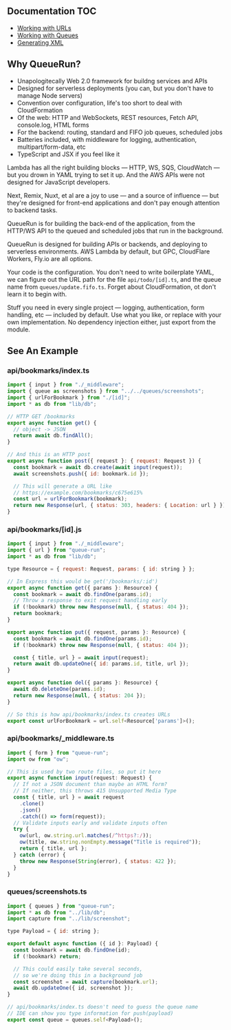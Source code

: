 
## Documentation TOC

- [Working with URLs](urls.md) 
- [Working with Queues](queues.md)
- [Generating XML](xml.md)


## Why QueueRun?

* Unapologitecally Web 2.0 framework for buildng services and APIs
* Designed for serverless deployments (you can, but you don't have to manage Node servers)
* Convention over configuration, life's too short to deal with CloudFormation
* Of the web: HTTP and WebSockets, REST resources, Fetch API, console.log, HTML forms
* For the backend: routing, standard and FIFO job queues, scheduled jobs
* Batteries included, with middleware for logging, authentication, multipart/form-data, etc
* TypeScript and JSX if you feel like it

Lambda has all the right building blocks — HTTP, WS, SQS, CloudWatch — but you drown in YAML trying to set it up. And the AWS APIs were not designed for JavaScript developers.

Next, Remix, Nuxt, et al are a joy to use — and a source of influence — but they're designed for front-end applications and don't pay enough attention to backend tasks.

QueueRun is for building the back-end of the application, from the HTTP/WS API to the queued and scheduled jobs that run in the background.

QueueRun is designed for building APIs or backends, and deploying to serverless environments. AWS Lambda by default, but GPC, CloudFlare Workers, Fly.io are all options.

Your code is the configuration. You don't need to write boilerplate YAML, we can figure out the URL path for the file `api/todo/[id].ts`, and the queue name from `queues/update.fifo.ts`. Forget about CloudFormation, ot don't learn it to begin with.

Stuff you need in every single project — logging, authentication, form handling, etc — included by default. Use what you like, or replace with your own implementation. No dependency injection either, just export from the module.


## See An Example

### api/bookmarks/index.ts
```js
import { input } from "./_middleware";
import { queue as screenshots } from "../../queues/screenshots";
import { urlForBookmark } from "./[id]";
import * as db from "lib/db";

// HTTP GET /bookmarks
export async function get() {
  // object -> JSON
  return await db.findAll();
}

// And this is an HTTP post
export async function post({ request }: { request: Request }) {
  const bookmark = await db.create(await input(request));
  await screenshots.push({ id: bookmark.id });

  // This will generate a URL like
  // https://example.com/bookmarks/c675e615%
  const url = urlForBookmark(bookmark);
  return new Response(url, { status: 303, headers: { Location: url } });
}
```

### api/bookmarks/[id].js
```js
import { input } from "./_middleware";
import { url } from "queue-run";
import * as db from "lib/db";

type Resource = { request: Request, params: { id: string } };

// In Express this would be get('/bookmarks/:id')
export async function get({ params }: Resource) {
  const bookmark = await db.findOne(params.id);
  // Throw a response to exit request handling early
  if (!bookmark) throw new Response(null, { status: 404 });
  return bookmark;
}

export async function put({ request, params }: Resource) {
  const bookmark = await db.findOne(params.id);
  if (!bookmark) throw new Response(null, { status: 404 });

  const { title, url } = await input(request);
  return await db.updateOne({ id: params.id, title, url });
}

export async function del({ params }: Resource) {
  await db.deleteOne(params.id);
  return new Response(null, { status: 204 });
}

// So this is how api/bookmarks/index.ts creates URLs
export const urlForBookmark = url.self<Resource['params']>();
```

### api/bookmarks/_middleware.ts
```js
import { form } from "queue-run";
import ow from "ow";

// This is used by two route files, so put it here
export async function input(request: Request) {
  // If not a JSON document than maybe an HTML form?
  // If neither, this throws 415 Unsupported Media Type
  const { title, url } = await request
    .clone()
    .json()
    .catch(() => form(request));
  // Validate inputs early and validate inputs often
  try {
    ow(url, ow.string.url.matches(/^https?:/));
    ow(title, ow.string.nonEmpty.message("Title is required"));
    return { title, url };
  } catch (error) {
    throw new Response(String(error), { status: 422 });
  }
}
```

### queues/screenshots.ts
```js
import { queues } from "queue-run";
import * as db from "../lib/db";
import capture from "../lib/screenshot";

type Payload = { id: string };

export default async function ({ id }: Payload) {
  const bookmark = await db.findOne(id);
  if (!bookmark) return;

  // This could easily take several seconds,
  // so we're doing this in a background job
  const screenshot = await capture(bookmark.url);
  await db.updateOne({ id, screenshot });
}

// api/bookmarks/index.ts doesn't need to guess the queue name
// IDE can show you type information for push(payload)
export const queue = queues.self<Payload>();
```
